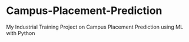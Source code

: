 # Campus-Placement-Prediction
My Industrial Training Project on Campus Placement Prediction using ML with Python
